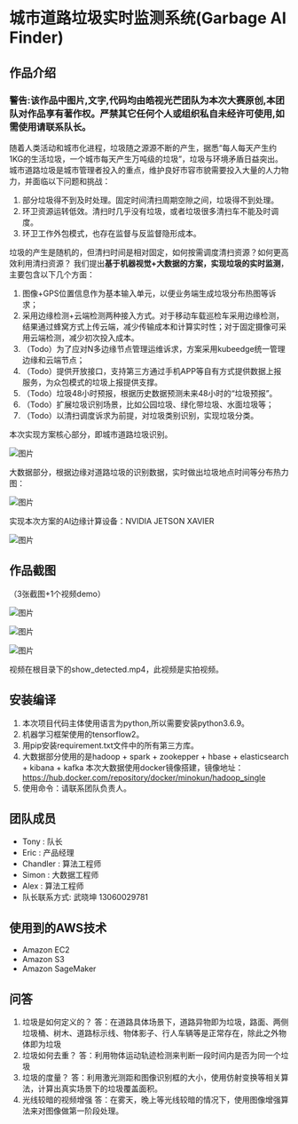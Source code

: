 # 城市道路垃圾实时监测系统(Garbage AI Finder)

## 作品介绍
### 警告:该作品中图片,文字,代码均由皓视光芒团队为本次大赛原创,本团队对作品享有著作权。严禁其它任何个人或组织私自未经许可使用,如需使用请联系队长。
随着人类活动和城市化进程，垃圾随之源源不断的产生，据悉“每人每天产生约1KG的生活垃圾，一个城市每天产生万吨级的垃圾”，垃圾与环境矛盾日益突出。
城市道路垃圾是城市管理者投入的重点，维护良好市容市貌需要投入大量的人力物力，并面临以下问题和挑战：
1. 部分垃圾得不到及时处理。固定时间清扫周期空隙之间，垃圾得不到处理。
2. 环卫资源运转低效。清扫时几乎没有垃圾，或者垃圾很多清扫车不能及时调度。
3. 环卫工作外包模式，也存在监督与反监督隐形成本。

垃圾的产生是随机的，但清扫时间是相对固定，如何按需调度清扫资源？如何更高效利用清扫资源？
我们提出**基于机器视觉+大数据的方案，实现垃圾的实时监测**，主要包含以下几个方面：
1. 图像+GPS位置信息作为基本输入单元，以便业务端生成垃圾分布热图等诉求；
1. 采用边缘检测+云端检测两种接入方式。对于移动车载巡检车采用边缘检测，结果通过蜂窝方式上传云端，减少传输成本和计算实时性；对于固定摄像可采用云端检测，减少初次投入成本。
1. （Todo）为了应对N多边缘节点管理运维诉求，方案采用kubeedge统一管理边缘和云端节点；
1. （Todo）提供开放接口，支持第三方通过手机APP等自有方式提供数据上报服务，为众包模式的垃圾上报提供支撑。
1. （Todo）垃圾48小时预报，根据历史数据预测未来48小时的“垃圾预报”。
1. （Todo）扩展垃圾识别场景，比如公园垃圾、绿化带垃圾、水面垃圾等；
1. （Todo）以清扫调度诉求为前提，对垃圾类别识别，实现垃圾分类。


本次实现方案核心部分，即城市道路垃圾识别。

![图片](img/d34001a0-f126-11ea-8d9d-87ca568f0129.jpg)

大数据部分，根据边缘对道路垃圾的识别数据，实时做出垃圾地点时间等分布热力图：

![图片](img/BigDataRubbish.jpg)


实现本次方案的AI边缘计算设备：NVIDIA JETSON XAVIER

![图片](img/8350c22362cf034acba1a4920a997fc.jpg)

## 作品截图
（3张截图+1个视频demo）

![图片](img/detected_result1.jpg)

![图片](img/detected_result2.jpg)

![图片](img/detected_result3.jpg)

视频在根目录下的show_detected.mp4，此视频是实拍视频。

## 安装编译
1. 本次项目代码主体使用语言为python,所以需要安装python3.6.9。
1. 机器学习框架使用的tensorflow2。
1. 用pip安装requirement.txt文件中的所有第三方库。
1. 大数据部分使用的是hadoop + spark + zookepper + hbase + elasticsearch + kibana + kafka
本次大数据使用docker镜像搭建，镜像地址：https://hub.docker.com/repository/docker/minokun/hadoop_single
1. 使用命令：请联系团队负责人。


## 团队成员
- Tony : 队长
- Eric : 产品经理
- Chandler : 算法工程师
- Simon : 大数据工程师
- Alex : 算法工程师
- 队长联系方式: 武晓坤 13060029781

## 使用到的AWS技术
- Amazon EC2
- Amazon S3
- Amazon SageMaker

## 问答
1. 垃圾是如何定义的？
答：在道路具体场景下，道路异物即为垃圾，路面、两侧垃圾桶、树木、道路标示线、物体影子、行人车辆等是正常存在，除此之外物体即为垃圾
1. 垃圾如何去重？
答：利用物体运动轨迹检测来判断一段时间内是否为同一个垃圾
2. 垃圾的度量？
答：利用激光测距和图像识别框的大小，使用仿射变换等相关算法，计算出真实场景下的垃圾覆盖面积。
3. 光线较暗的视频增强
答：在雾天，晚上等光线较暗的情况下，使用图像增强算法来对图像做第一阶段处理。
